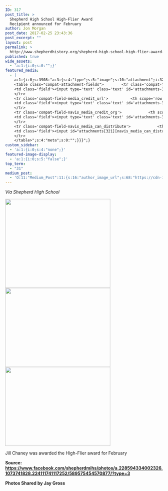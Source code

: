 ```yaml
---
ID: 317
post_title: >
  Shepherd High School High-Flier Award
  Recipient announced for February
author: Jon Morgan
post_date: 2017-02-25 23:43:36
post_excerpt: ""
layout: post
permalink: >
  http://www.shepherdhistory.org/shepherd-high-school-high-flier-award-recipient-announced-for-february/
published: true
wide_assets:
  - 'a:1:{i:0;s:0:"";}'
featured_media:
  - |
    a:1:{i:0;s:3908:"a:3:{s:4:"type";s:5:"image";s:10:"attachment";i:321;s:15:"attachment_data";a:33:{s:2:"id";i:321;s:5:"title";s:13:"feb_highflier";s:8:"filename";s:17:"feb_highflier.jpg";s:3:"url";s:75:"http://www.shepherdhistory.org/wp-content/uploads/2017/02/feb_highflier.jpg";s:4:"link";s:49:"http://www.shepherdhistory.org/?attachment_id=321";s:3:"alt";s:0:"";s:6:"author";s:1:"1";s:11:"description";s:0:"";s:7:"caption";s:0:"";s:4:"name";s:13:"feb_highflier";s:6:"status";s:7:"inherit";s:10:"uploadedTo";i:317;s:4:"date";i:1488066153000;s:8:"modified";i:1488066153000;s:9:"menuOrder";i:0;s:4:"mime";s:10:"image/jpeg";s:4:"type";s:5:"image";s:7:"subtype";s:4:"jpeg";s:4:"icon";s:67:"http://www.shepherdhistory.org/wp-includes/images/media/default.png";s:13:"dateFormatted";s:17:"February 25, 2017";s:6:"nonces";a:3:{s:6:"update";s:10:"20b5ccc2ff";s:6:"delete";s:10:"ca9cc0a785";s:4:"edit";s:10:"9d235e29a4";}s:8:"editLink";s:69:"http://www.shepherdhistory.org/wp-admin/post.php?post=321&action=edit";s:4:"meta";b:0;s:10:"authorName";s:17:"32bpwr3@gmail.com";s:14:"uploadedToLink";s:69:"http://www.shepherdhistory.org/wp-admin/post.php?post=317&action=edit";s:15:"uploadedToTitle";s:70:"Shepherd High School High-Flier Award Recipient announced for February";s:15:"filesizeInBytes";i:70158;s:21:"filesizeHumanReadable";s:5:"69 KB";s:6:"height";i:718;s:5:"width";i:849;s:11:"orientation";s:9:"landscape";s:5:"sizes";a:4:{s:9:"thumbnail";a:4:{s:6:"height";i:140;s:5:"width";i:140;s:3:"url";s:83:"http://www.shepherdhistory.org/wp-content/uploads/2017/02/feb_highflier-140x140.jpg";s:11:"orientation";s:9:"landscape";}s:6:"medium";a:4:{s:6:"height";i:284;s:5:"width";i:336;s:3:"url";s:83:"http://www.shepherdhistory.org/wp-content/uploads/2017/02/feb_highflier-336x284.jpg";s:11:"orientation";s:9:"landscape";}s:5:"large";a:4:{s:6:"height";i:652;s:5:"width";i:771;s:3:"url";s:83:"http://www.shepherdhistory.org/wp-content/uploads/2017/02/feb_highflier-771x652.jpg";s:11:"orientation";s:9:"landscape";}s:4:"full";a:4:{s:3:"url";s:75:"http://www.shepherdhistory.org/wp-content/uploads/2017/02/feb_highflier.jpg";s:6:"height";i:718;s:5:"width";i:849;s:11:"orientation";s:9:"landscape";}}s:6:"compat";a:2:{s:4:"item";s:1710:"<input type="hidden" name="attachments[321][menu_order]" value="0" /><p class="media-types media-types-required-info">Required fields are marked <span class="required">*</span></p>
    <table class="compat-attachment-fields">		<tr class='compat-field-media_credit'>			<th scope='row' class='label'><label for='attachments-321-media_credit'><span class='alignleft'>Credit</span><br class='clear' /></label></th>
    <td class='field'><input type='text' class='text' id='attachments-321-media_credit' name='attachments[321][media_credit]' value=''  /></td>
    </tr>
    <tr class='compat-field-media_credit_url'>			<th scope='row' class='label'><label for='attachments-321-media_credit_url'><span class='alignleft'>Credit URL</span><br class='clear' /></label></th>
    <td class='field'><input type='text' class='text' id='attachments-321-media_credit_url' name='attachments[321][media_credit_url]' value=''  /></td>
    </tr>
    <tr class='compat-field-navis_media_credit_org'>			<th scope='row' class='label'><label for='attachments-321-navis_media_credit_org'><span class='alignleft'>Organization</span><br class='clear' /></label></th>
    <td class='field'><input type='text' class='text' id='attachments-321-navis_media_credit_org' name='attachments[321][navis_media_credit_org]' value=''  /></td>
    </tr>
    <tr class='compat-field-navis_media_can_distribute'>			<th scope='row' class='label'><label for='attachments-321-navis_media_can_distribute'><span class='alignleft'>Can<br />distribute?</span><br class='clear' /></label></th>
    <td class='field'><input id="attachments[321][navis_media_can_distribute]" name="attachments[321][navis_media_can_distribute]" type="checkbox" value="1"  /></td>
    </tr>
    </table>";s:4:"meta";s:0:"";}}}";}
custom_sidebar:
  - 'a:1:{i:0;s:4:"none";}'
featured-image-display:
  - 'a:1:{i:0;s:5:"false";}'
top_term:
  - "31"
medium_post:
  - 'O:11:"Medium_Post":11:{s:16:"author_image_url";s:68:"https://cdn-images-1.medium.com/fit/c/200/200/0*36cZNLLtNDeGxuaa.jpg";s:10:"author_url";s:30:"https://medium.com/@shepherdmi";s:11:"byline_name";N;s:12:"byline_email";N;s:10:"cross_link";s:3:"yes";s:2:"id";s:12:"668ad37e29a9";s:21:"follower_notification";s:3:"yes";s:7:"license";s:19:"all-rights-reserved";s:14:"publication_id";s:12:"881fb60cdbf3";s:6:"status";s:5:"draft";s:3:"url";s:43:"https://medium.com/@shepherdmi/668ad37e29a9";}'
---
```

<em>Via Shepherd High School</em>

<img class="alignnone size-medium wp-image-321" src="http://www.shepherdhistory.org/wp-content/uploads/2017/02/feb_highflier-336x284.jpg" alt="" width="336" height="284" /> <img class="alignnone size-medium wp-image-322" src="http://www.shepherdhistory.org/wp-content/uploads/2017/02/feb_highflier2-336x252.jpg" alt="" width="336" height="252" /> <img class="alignnone size-medium wp-image-323" src="http://www.shepherdhistory.org/wp-content/uploads/2017/02/feb_highflier3-336x252.jpg" alt="" width="336" height="252" />

Jill Chaney was awarded the High-Flier award for February

<strong>Source: </strong><a href="https://www.facebook.com/shepherdmihs/photos/a.228594334002326.1073741828.224111741117252/589575454570877/?type=3"><strong>https://www.facebook.com/shepherdmihs/photos/a.228594334002326.1073741828.224111741117252/589575454570877/?type=3</strong></a>

<strong>Photos Shared by Jay Gross</strong>